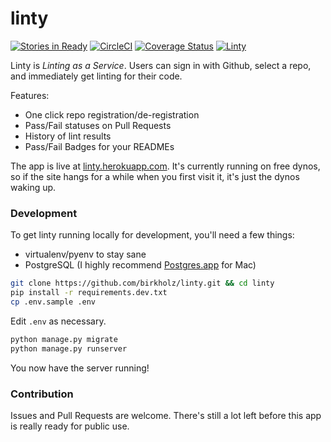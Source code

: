 # linty
[![Stories in Ready](https://badge.waffle.io/birkholz/linty.png?label=ready&title=Waffle)](https://waffle.io/birkholz/linty)
[![CircleCI](https://circleci.com/gh/birkholz/linty.svg?style=svg)](https://circleci.com/gh/birkholz/linty)
[![Coverage Status](https://coveralls.io/repos/github/birkholz/linty/badge.svg?branch=master)](https://coveralls.io/github/birkholz/linty?branch=master)
[![Linty](https://linty.herokuapp.com/repo/birkholz/linty/badge.svg)](https://linty.herokuapp.com/repo/birkholz/linty)

Linty is _Linting as a Service_. Users can sign in with Github, select a repo, and immediately get linting for their code.

Features:
* One click repo registration/de-registration
* Pass/Fail statuses on Pull Requests
* History of lint results
* Pass/Fail Badges for your READMEs

The app is live at [linty.herokuapp.com](https://linty.herokuapp.com). It's currently running on free dynos, so if the site hangs for a while when you first visit it, it's just the dynos waking up.

### Development

To get linty running locally for development, you'll need a few things:
* virtualenv/pyenv to stay sane
* PostgreSQL (I highly recommend [Postgres.app](http://postgresapp.com/) for Mac)

```bash
git clone https://github.com/birkholz/linty.git && cd linty
pip install -r requirements.dev.txt
cp .env.sample .env

```

Edit `.env` as necessary.

```bash
python manage.py migrate
python manage.py runserver
```

You now have the server running!

### Contribution

Issues and Pull Requests are welcome. There's still a lot left before this app is really ready for public use.